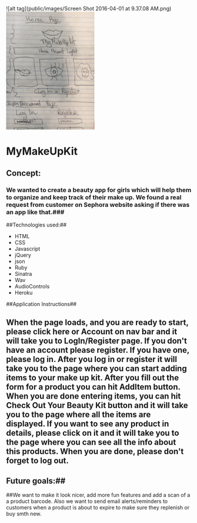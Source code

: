 ![alt tag](public/images/Screen Shot 2016-04-01 at 9.37.08 AM.png)
![alt tag](public/images/IMG_0375.JPG)

# MyMakeUpKit #

## Concept: ##
### We wanted to create a beauty app for girls which will help them to organize and keep track of their make up. We found a real request from customer on Sephora website asking if there was an app like that.###

##Technologies used:##
* HTML
* CSS
* Javascript
* jQuery
* json
* Ruby
* Sinatra
* Wav
* AudioControls
* Heroku

##Application Instructions##

## When the page loads, and you are ready to start, please click here or Account on nav bar and it will take you to LogIn/Register page. If you don't have an account please register. If you have one, please log in. After you log in or register it will take you to the page where you can start adding items to your make up kit. After you fill out the form for a product you can hit AddItem button. When you are done entering items, you can hit Check Out Your Beauty Kit button and it will take you to the page where all the items are displayed. If you want to see any product in details, please click on it and it will take you to the page where you can see all the info about this products. When you are done, please don't forget to log out.

## Future goals:##
##We want to make it look nicer, add more fun features and add a scan of a a product barcode. Also we want to send email alerts/reminders to customers when a product is about to expire to make sure they replenish or buy smth new.
